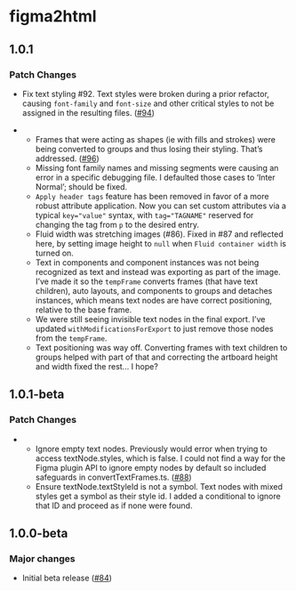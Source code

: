 # figma2html

## 1.0.1

### Patch Changes

- Fix text styling #92. Text styles were broken during a prior refactor, causing `font-family` and `font-size` and other critical styles to not be assigned in the resulting files. ([#94](https://github.com/the-dataface/figma2html/pull/94))

- - Frames that were acting as shapes (ie with fills and strokes) were being converted to groups and thus losing their styling. That’s addressed. ([#96](https://github.com/the-dataface/figma2html/pull/96))
  - Missing font family names and missing segments were causing an error in a specific debugging file. I defaulted those cases to ‘Inter Normal’; should be fixed.
  - `Apply header tags` feature has been removed in favor of a more robust attribute application. Now you can set custom attributes via a typical `key="value"` syntax, with `tag="TAGNAME"` reserved for changing the tag from `p` to the desired entry.
  - Fluid width was stretching images (#86). Fixed in #87 and reflected here, by setting image height to `null` when `Fluid container width` is turned on.
  - Text in components and component instances was not being recognized as text and instead was exporting as part of the image. I’ve made it so the `tempFrame` converts frames (that have text children), auto layouts, and components to groups and detaches instances, which means text nodes are have correct positioning, relative to the base frame.
  - We were still seeing invisible text nodes in the final export. I’ve updated `withModificationsForExport` to just remove those nodes from the `tempFrame`.
  - Text positioning was way off. Converting frames with text children to groups helped with part of that and correcting the artboard height and width fixed the rest... I hope?

## 1.0.1-beta

### Patch Changes

- - Ignore empty text nodes. Previously would error when trying to access textNode.styles, which is false. I could not find a way for the Figma plugin API to ignore empty nodes by default so included safeguards in convertTextFrames.ts. ([#88](https://github.com/the-dataface/figma2html/pull/88))
  - Ensure textNode.textStyleId is not a symbol. Text nodes with mixed styles get a symbol as their style id. I added a conditional to ignore that ID and proceed as if none were found.

## 1.0.0-beta

### Major changes

- Initial beta release ([#84](https://github.com/the-dataface/figma2html/pull/84))

